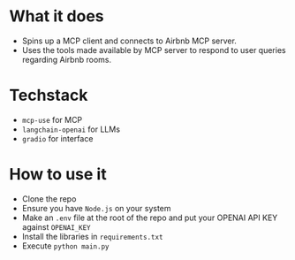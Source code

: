 # What it does

- Spins up a MCP client and connects to Airbnb MCP server.
- Uses the tools made available by MCP server to respond to user queries regarding Airbnb rooms.


# Techstack
- `mcp-use` for MCP
- `langchain-openai` for LLMs
- `gradio` for interface

# How to use it
- Clone the repo
- Ensure you have `Node.js` on your system
- Make an `.env` file at the root of the repo and put your OPENAI API KEY against `OPENAI_KEY`
- Install the libraries in `requirements.txt`
- Execute `python main.py`
